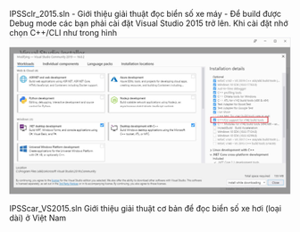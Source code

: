 IPSSclr_2015.sln
	- Giới thiệu giải thuật đọc biển số xe máy
	- Để build được Debug mode các bạn phải cài đặt Visual Studio 2015 trở lên. Khi cài đặt nhớ chọn C++/CLI như trong hình
	<img src='doc/IPSSclr/require_clr.jpg'/>
	

IPSScar_VS2015.sln
	Giới thiệu giải thuật cơ bản để đọc biển số xe hơi (loại dài) ở Việt Nam

